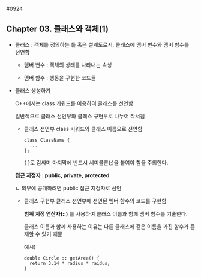 #0924
## Chapter 03. 클래스와 객체(1)
- 클래스 : 객체를 정의하는 틀 혹은 설계도로서, 클래스에 멤버 변수와 멤버 함수를 선언함
  
  - 멤버 변수 : 객체의 상태를 나타내는 속성

  - 멤버 함수 : 행동을 구현한 코드들

- 클래스 생성하기

  C++에서는 class 키워드를 이용하여 클래스를 선언함
  
  일반적으로 클래스 선언부와 클래스 구현부로 나누어 작서됨
  
  - 클래스 선언부
    class 키워드와 클래스 이름으로 선언함
    ```
    class ClassName {
      ...
    };
    ```
    { }로 감싸며 마지막에 반드시 세미콜론(;)을 붙여야 함을 주의한다.
  
  **접근 지정자 : public, private, protected**
  
  ㄴ 외부에 공개하려면 public 접근 지정자로 선언
  
  - 클래스 구현부
    클래스 선언부에 선언된 멤버 함수의 코드를 구현함
    
    **범위 지정 연산자(::)** 를 사용하여 클래스 이름과 함께 멤버 함수를 기술한다.
    
    클래스 이름과 함께 사용하는 이유는 다른 클래스에 같은 이름을 가진 함수가 존재할 수 있기 때문
    
    예시)
    ```
    double Circle :: getArea() {
      return 3.14 * radius * raidus;
    }
    ```
    
